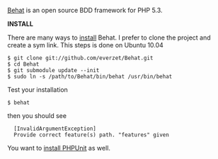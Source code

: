 [Behat](http://everzet.com/Behat/) is an open source BDD framework for PHP 5.3.

__INSTALL__

There are many ways to [install](http://everzet.com/Behat/#install) Behat.
I prefer to clone the project and create a sym link.
This steps is done on Ubuntu 10.04

    $ git clone git://github.com/everzet/Behat.git
    $ cd Behat
    $ git submodule update --init
    $ sudo ln -s /path/to/Behat/bin/behat /usr/bin/behat

Test your installation

    $ behat

then you should see

      [InvalidArgumentException]
      Provide correct feature(s) path. "features" given
      
You want to [install PHPUnit](http://www.phpunit.de/manual/current/en/installation.html) as well.
